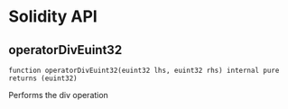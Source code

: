 # Solidity API

## operatorDivEuint32

```solidity
function operatorDivEuint32(euint32 lhs, euint32 rhs) internal pure returns (euint32)
```

Performs the div operation

